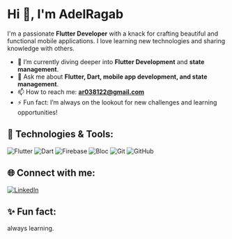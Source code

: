 # Hi 👋, I'm AdelRagab

I'm a passionate **Flutter Developer** with a knack for crafting beautiful and functional mobile applications. I love learning new technologies and sharing knowledge with others.

- 🌱 I’m currently diving deeper into **Flutter Development** and **state management**.
- 💬 Ask me about **Flutter, Dart, mobile app development, and state management**.
- 📫 How to reach me: **ar038122@gmail.com**
- ⚡ Fun fact: I’m always on the lookout for new challenges and learning opportunities!

## 🚀 Technologies & Tools:
![Flutter](https://img.shields.io/badge/-Flutter-02569B?style=for-the-badge&logo=flutter)
![Dart](https://img.shields.io/badge/-Dart-0175C2?style=for-the-badge&logo=dart)
![Firebase](https://img.shields.io/badge/-Firebase-FFCA28?style=for-the-badge&logo=firebase)
![Bloc](https://img.shields.io/badge/-Bloc-48A9A6?style=for-the-badge&logo=bloc)
![Git](https://img.shields.io/badge/-Git-F05032?style=for-the-badge&logo=git)
![GitHub](https://img.shields.io/badge/-GitHub-181717?style=for-the-badge&logo=github)


## 🌐 Connect with me:
[![LinkedIn](https://img.shields.io/badge/LinkedIn-blue?style=for-the-badge&logo=linkedin)](www.linkedin.com/in/adel-ragab-400002215)

## ✨ Fun fact:
always learning.
